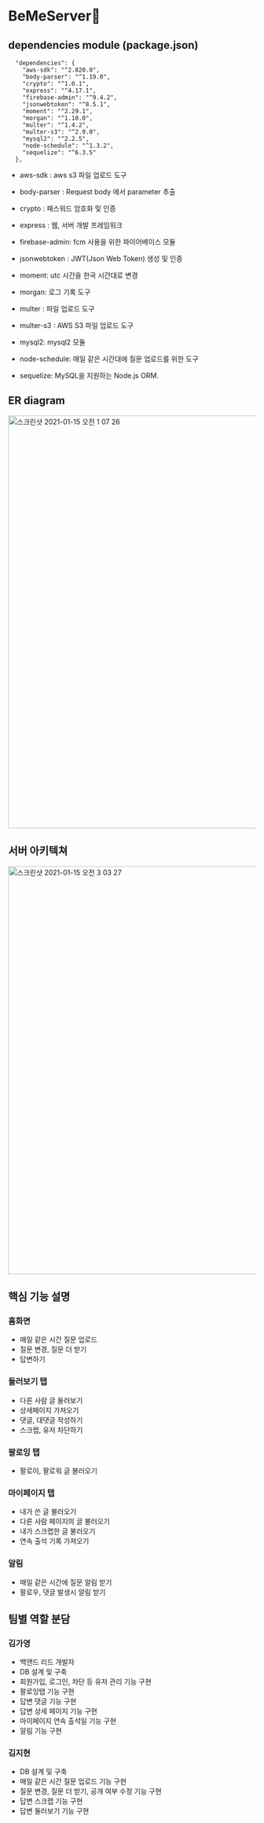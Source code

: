 # BeMeServer📓


## dependencies module (package.json)

```
  "dependencies": {
    "aws-sdk": "^2.820.0",
    "body-parser": "^1.19.0",
    "crypto": "^1.0.1",
    "express": "^4.17.1",
    "firebase-admin": "^9.4.2",
    "jsonwebtoken": "^8.5.1",
    "moment": "^2.29.1",
    "morgan": "^1.10.0",
    "multer": "^1.4.2",
    "multer-s3": "^2.9.0",
    "mysql2": "^2.2.5",
    "node-schedule": "^1.3.2",
    "sequelize": "^6.3.5"
  },
```
- aws-sdk : aws s3 파일 업로드 도구

- body-parser : Request body 에서 parameter 추출

- crypto : 패스워드 암호화 및 인증

- express : 웹, 서버 개발 프레임워크

- firebase-admin: fcm 사용을 위한 파이어베이스 모듈

- jsonwebtoken : JWT(Json Web Token) 생성 및 인증

- moment: utc 시간을 한국 시간대로 변경

- morgan: 로그 기록 도구

- multer : 파일 업로드 도구

- multer-s3 : AWS S3 파일 업로드 도구

- mysql2: mysql2 모듈

- node-schedule: 매일 같은 시간대에 질문 업로드를 위한 도구

- sequelize: MySQL을 지원하는 Node.js ORM.

  

## ER diagram
<img width="840" alt="스크린샷 2021-01-15 오전 1 07 26" src="https://user-images.githubusercontent.com/59338503/104616922-36593600-56ce-11eb-999e-4cb37edd1f99.png">



## 서버 아키텍쳐
<img width="830" alt="스크린샷 2021-01-15 오전 3 03 27" src="https://user-images.githubusercontent.com/59338503/104632951-c5237e00-56e1-11eb-8de0-2d851395a2b7.png">



## 핵심 기능 설명

### 홈화면 
- 매일 같은 시간 질문 업로드
- 질문 변경, 질문 더 받기
- 답변하기

### 둘러보기 탭
- 다른 사람 글 둘러보기
- 상세페이지 가져오기
- 댓글, 대댓글 작성하기
- 스크랩, 유저 차단하기

### 팔로잉 탭
- 팔로이, 팔로워 글 불러오기

### 마이페이지 탭
- 내가 쓴 글 불러오기
- 다른 사람 페이지의 글 불러오기
- 내가 스크랩한 글 불러오기
- 연속 출석 기록 가져오기

### 알림
- 매일 같은 시간에 질문 알림 받기
- 팔로우, 댓글 발생시 알림 받기



## 팀별 역할 분담

### 김가영
- 백앤드 리드 개발자
- DB 설계 및 구축
- 회원가입, 로그인, 차단 등 유저 관리 기능 구현
- 팔로잉탭 기능 구현
- 답변 댓글 기능 구현
- 답변 상세 페이지 기능 구현
- 마이페이지 연속 출석일 기능 구현
- 알림 기능 구현

### 김지현
- DB 설계 및 구축
- 매일 같은 시간 질문 업로드 기능 구현
- 질문 변경, 질문 더 받기, 공개 여부 수정 기능 구현
- 답변 스크랩 기능 구현
- 답변 둘러보기 기능 구현

